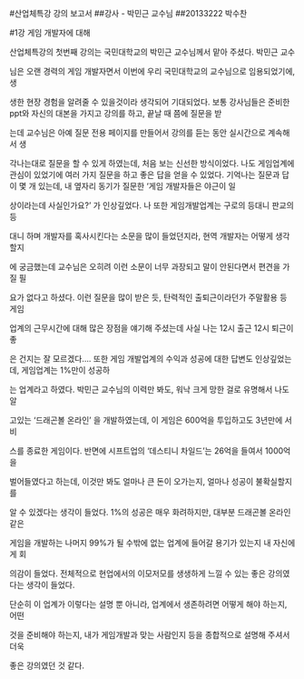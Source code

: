 

#산업체특강 강의 보고서
##강사 - 박민근 교수님
##20133222 박수찬













#1강 게임 개발자에 대해

   산업체특강의 첫번째 강의는 국민대학교의 박민근 교수님께서 맡아 주셨다. 박민근 교수

님은 오랜 경력의 게임 개발자면서 이번에 우리 국민대학교의 교수님으로 임용되었기에,  생

생한 현장 경험을 알려줄 수 있을것이라 생각되어 기대되었다. 
보통 강사님들은 준비한 ppt와 자신의 대본을 가지고 강의를 하고, 끝날 때 쯤에 질문을 받

는데 교수님은 아예 질문 전용 페이지를 만들어서 강의를 듣는 동안 실시간으로 계속해서 생

각나는대로 질문을 할 수 있게 하였는데, 처음 보는 신선한 방식이었다.
나도 게임업계에 관심이 있었기에 여러 가지 질문을 하고 좋은 답을 얻을 수 있었다.
기억나는 질문과 답이 몇 개 있는데, 내 옆자리 동기가 질문한 ‘게임 개발자들은 야근이 일

상이라는데 사실인가요?’ 가 인상깊었다. 나 또한 게임개발업계는 구로의 등대니 판교의 등

대니 하며 개발자를 혹사시킨다는 소문을 많이 들었던지라, 현역 개발자는 어떻게 생각할지

에 궁금했는데 교수님은 오히려 이런 소문이 너무 과장되고 말이 안된다면서 편견을 가질 필

요가 없다고 하셨다. 이런 질문을 많이 받은 듯, 탄력적인 출퇴근이라던가 주말활용 등 게임

업계의 근무시간에 대해 많은 장점을 얘기해 주셨는데 사실 나는 12시 출근 12시 퇴근이 좋

은 건지는 잘 모르겠다….
또한 게임 개발업계의 수익과 성공에 대한 답변도 인상깊었는데, 게임업계는 1%만이 성공하

는 업계라고 하였다. 박민근 교수님의 이력만 봐도, 워낙 크게 망한 걸로 유명해서 나도 알

고있는 ‘드래곤볼 온라인’ 을 개발하였는데, 이 게임은 600억을 투입하고도 3년만에 서비

스를 종료한 게임이다. 반면에 시프트업의 ‘데스티니 차일드’는 26억을 들여서 1000억을 

벌어들였다고 하는데, 이것만 봐도 얼마나 큰 돈이 오가는지, 얼마나 성공이 불확실할지를 

알 수 있겠다는 생각이 들었다. 1%의 성공은 매우 화려하지만, 대부분 드래곤볼 온라인 같은 

게임을 개발하는 나머지 99%가 될 수밖에 없는 업계에 들어갈 용기가 있는지 내 자신에게 회

의감이 들었다. 
전체적으로 현업에서의 이모저모를 생생하게 느낄 수 있는 좋은 강의였다는 생각이 들었다. 

단순히 이 업계가 이렇다는 설명 뿐 아니라, 업계에서 생존하려면 어떻게 해야 하는지, 어떤 

것을 준비해야 하는지, 내가 게임개발과 맞는 사람인지 등을 종합적으로 설명해 주셔서 더욱 

좋은 강의였던 것 같다.

